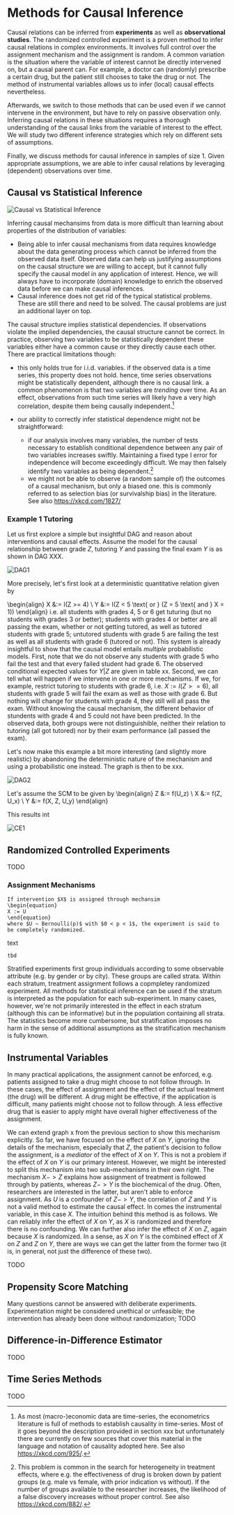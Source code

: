 # Methods for Causal Inference

Causal relations can be inferred from **experiments** as well as **observational studies**.
The randomized controlled experiment is a proven method to infer causal relations in complex environments. It involves full control over the assignment mechanism and the assignment is random.
A common variation is the situation where the variable of interest cannot be directly intervened on, but a causal parent can. For example, a doctor can (randomly) prescribe a certain drug, but the patient still chooses to take the drug or not. The method of instrumental variables allows us to infer (local) causal effects nevertheless.

Afterwards, we switch to those methods that can be used even if we cannot intervene in the environment, but have to rely on passive observation only. Inferring causal relations in these situations requires a thorough understanding of the causal links from the variable of interest to the effect. We will study two different inference strategies which rely on different sets of assumptions.

Finally, we discuss methods for causal inference in samples of size 1. Given appropriate assumptions, we are able to infer causal relations by leveraging (dependent) observations over time.

## Causal vs Statistical Inference
![Causal vs Statistical Inference](images/hierarchy_statistical_vs_causal.png)

Inferring causal mechansims from data is more difficult than learning about properties of the distribution of variables:

* Being able to infer causal mechanisms from data requires knowledge about the data generating process which cannot be inferred from the observed data itself. Observed data can help us justifying assumptions on the causal structure we are willing to accept, but it cannot fully specify the causal model in any application of interest. Hence, we will always have to incorporate (domain) knowledge to enrich the observed data before we can make causal inferences.
* Causal inference does not get rid of the typical statistical problems. These are still there and need to be solved. The causal problems are just an additional layer on top.

The causal structure implies statistical dependencies. If observations violate the implied dependencies, the causal structure cannot be correct. In practice, observing two variables to be statistically dependent these variables either have a common cause or they directly cause each other. There are practical limitations though:

* this only holds true for i.i.d. variables. if the observed data is a time series, this property does not hold. hence, time series observations might be statistically dependent, although there is no causal link. a common phenomenon is that two variables are *trending* over time. As an effect, observations from such time series will likely have a very high correlation, despite them being causally independent.[^ts-analysis-econ]

* our ability to correctly infer statistical dependence might not be straightforward:
  * if our analysis involves many variables, the number of tests necessary to establish conditional dependence between any pair of two variables increases swiftly. Maintaining a fixed type I error for independence will become exceedingly difficult. We may then falsely identify two variables as being dependent.[^hte-error-control]
  * we might not be able to observe (a random sample of) the outcomes of a causal mechanism, but only a biased one. this is commonly referred to as selection bias (or survivalship bias) in the literature. See also https://xkcd.com/1827/

[^ts-analysis-econ]: As most (macro-)economic data are time-series, the econometrics literature is full of methods to establish causality in time-series. Most of it goes beyond the description provided in section xxx but unfortunately there are currently on few sources that cover this material in the language and notation of causality adopted here. See also https://xkcd.com/925/.

[^hte-error-control]: This problem is common in the search for heterogeneity in treatment effects, where e.g. the effectiveness of drug is broken down by patient groups (e.g. male vs female, with prior indication vs without). If the number of groups available to the researcher increases, the likelihood of a false discovery increases without proper control. See also https://xkcd.com/882/.

### Example 1 Tutoring
Let us first explore a simple but insightful DAG and reason about interventions and causal effects. Assume the model for the causal relationship between grade $Z$, tutoring $Y$ and passing the final exam $Y$ is as shown in DAG XXX.

![DAG1](images/dag_exmpl_tut1.png)

More precisely, let's first look at a deterministic quantitative relation given by

\begin{align}
X &:= I(Z >= 4) \\
Y &:= I(Z < 5 \text{ or } (Z = 5 \text{ and } X = 1))
\end{align}
i.e. all students with grades 4, 5 or 6 get tuturing (but no students with grades 3 or better); students with grades 4 or better are all passing the exam, whether or not getting tutored, as well as tutored students with grade 5; untutored students with grade 5 are failing the test as well as all students with grade 6 (tutored or not).
This system is already insightful to show that the causal model entails *multiple* probabilistic models. First, note that we do not observe any students with grade 5 who fail the test and that every failed student had grade 6. The observed conditional expected values for $Y|Z$ are given in table xx.
Second, we can tell what will happen if we intervene in one or more mechanisms. If we, for example, restrict tutoring to students with grade 6, i.e. $X := I(Z >= 6)$, all students with grade 5 will fail the exam as well as those with grade 6. But nothing will change for students with grade 4, they still will all pass the exam. Without knowing the causal mechanism, the different behavior of stundents with grade 4 and 5 could not have been predicted. In the observed data, both groups were not distinguishible, neither their relation to tutoring (all got tutored) nor by their exam performance (all passed the exam).

Let's now make this example a bit more interesting (and slightly more realistic) by abandoning the deterministic nature of the mechanism and using a probabilistic one instead. The graph is then to be xxx.

![DAG2](images/dag_exmpl_tut2.png)

Let's assume the SCM to be given by
\begin{align}
Z &:= f(U_z) \\
X &:= f(Z, U_x) \\
Y &:= f(X, Z, U_y)
\end{align}

This results int

![CE1](images/test.png)



## Randomized Controlled Experiments

TODO

### Assignment Mechanisms

```{definition, rct_assignment, name = "Complete Randomization"}
If intervention $X$ is assigned through mechansim
\begin{equation}
X := U
\end{equation}
where $U ~ Bernoulli(p)$ with $0 < p < 1$, the experiment is said to be completely randomized.
```

text

```{definition, strat_assignment, name = "Stratified Randomization"}
tbd
```

Stratified experiments first group individuals according to some observable attribute (e.g. by gender or by city). These groups are called strata. Within each stratum, treatment assignment follows a copmpletey randomized experiment. All methods for statistical inference can be used if the stratum is interpreted as the population for each sub-experiment. In many cases, however, we're not primarily interested in the effect in each stratum (although this can be informative) but in the population containing all strata. The statistics become more cumbersome, but stratification imposes no harm in the sense of additional assumptions as the stratification mechanism is fully known.


## Instrumental Variables

In many practical applications, the assignment cannot be enforced, e.g. patients assigned to take a drug might choose to not follow through. In these cases, the effect of assignment and the effect of the actual treatment (the drug) will be different. A drug might be effective, if the application is difficult, many patients might choose not to follow through. A less effective drug that is easier to apply might have overall higher effectiveness of the assignment.

We can extend graph x from the previous section to show this mechanism explicitly. So far, we have focused on the effect of $X$ on $Y$, ignoring the details of the mechanism, especially that $Z$, the patient's decision to follow the assignment, is a *mediator* of the effect of $X$ on $Y$. This is not a problem if the effect of $X$ on $Y$ is our primary interest. However, we might be interested to split this mechanism into two sub-mechanisms in their own right. The mechanism $X -> Z$ explains how assignment of treatment is followed through by patients, whereas $Z -> Y$ is the biochemical of the drug. Often, researchers are interested in the latter, but aren't able to enforce assignment. As $U$ is a confounder of $Z -> Y$, the correlation of $Z$ and $Y$ is not a valid method to estimate the causal effect. In comes the instrumental variable, in this case $X$.
The intuition behind this method is as follows. We can reliably infer the effect of $X$ on $Y$, as $X$ is randomized and therefore there is no confounding. We can further also infer the effect of $X$ on $Z$, again because $X$ is randomized. In a sense, as $X$ on $Y$ is the combined effect of $X$ on $Z$ and $Z$ on $Y$, there are ways we can get the latter from the former two (it is, in general, not just the difference of these two).

TODO

## Propensity Score Matching

Many questions cannot be answered with deliberate experiments. Experimentation might be considered unethical or unfeasible; the intervention has already been done without randomization;
TODO

## Difference-in-Difference Estimator

TODO

## Time Series Methods

TODO
